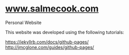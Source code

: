 # www.salmecook.com
Personal Website

This website was developed using the following tutorials:

https://jekyllrb.com/docs/github-pages/
http://jmcglone.com/guides/github-pages/

